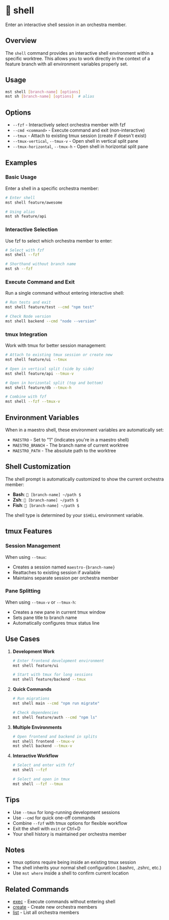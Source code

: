 # 🔸 shell

Enter an interactive shell session in an orchestra member.

## Overview

The `shell` command provides an interactive shell environment within a specific worktree. This allows you to work directly in the context of a feature branch with all environment variables properly set.

## Usage

```bash
mst shell [branch-name] [options]
mst sh [branch-name] [options]  # alias
```

## Options

- `--fzf` - Interactively select orchestra member with fzf
- `--cmd <command>` - Execute command and exit (non-interactive)
- `--tmux` - Attach to existing tmux session (create if doesn't exist)
- `--tmux-vertical`, `--tmux-v` - Open shell in vertical split pane
- `--tmux-horizontal`, `--tmux-h` - Open shell in horizontal split pane

## Examples

### Basic Usage

Enter a shell in a specific orchestra member:

```bash
# Enter shell
mst shell feature/awesome

# Using alias
mst sh feature/api
```

### Interactive Selection

Use fzf to select which orchestra member to enter:

```bash
# Select with fzf
mst shell --fzf

# Shorthand without branch name
mst sh --fzf
```

### Execute Command and Exit

Run a single command without entering interactive shell:

```bash
# Run tests and exit
mst shell feature/test --cmd "npm test"

# Check Node version
mst shell backend --cmd "node --version"
```

### tmux Integration

Work with tmux for better session management:

```bash
# Attach to existing tmux session or create new
mst shell feature/ui --tmux

# Open in vertical split (side by side)
mst shell feature/api --tmux-v

# Open in horizontal split (top and bottom)
mst shell feature/db --tmux-h

# Combine with fzf
mst shell --fzf --tmux-v
```

## Environment Variables

When in a maestro shell, these environment variables are automatically set:

- `MAESTRO` - Set to "1" (indicates you're in a maestro shell)
- `MAESTRO_BRANCH` - The branch name of current worktree
- `MAESTRO_PATH` - The absolute path to the worktree

## Shell Customization

The shell prompt is automatically customized to show the current orchestra member:

- **Bash**: `🎼 [branch-name] ~/path $ `
- **Zsh**: `🎼 [branch-name] ~/path $ `
- **Fish**: `🎼 [branch-name] ~/path $ `

The shell type is determined by your `$SHELL` environment variable.

## tmux Features

### Session Management

When using `--tmux`:
- Creates a session named `maestro-{branch-name}`
- Reattaches to existing session if available
- Maintains separate session per orchestra member

### Pane Splitting

When using `--tmux-v` or `--tmux-h`:
- Creates a new pane in current tmux window
- Sets pane title to branch name
- Automatically configures tmux status line

## Use Cases

1. **Development Work**
   ```bash
   # Enter frontend development environment
   mst shell feature/ui
   
   # Start with tmux for long sessions
   mst shell feature/backend --tmux
   ```

2. **Quick Commands**
   ```bash
   # Run migrations
   mst shell main --cmd "npm run migrate"
   
   # Check dependencies
   mst shell feature/auth --cmd "npm ls"
   ```

3. **Multiple Environments**
   ```bash
   # Open frontend and backend in splits
   mst shell frontend --tmux-v
   mst shell backend --tmux-v
   ```

4. **Interactive Workflow**
   ```bash
   # Select and enter with fzf
   mst shell --fzf
   
   # Select and open in tmux
   mst shell --fzf --tmux
   ```

## Tips

- Use `--tmux` for long-running development sessions
- Use `--cmd` for quick one-off commands
- Combine `--fzf` with tmux options for flexible workflow
- Exit the shell with `exit` or Ctrl+D
- Your shell history is maintained per orchestra member

## Notes

- tmux options require being inside an existing tmux session
- The shell inherits your normal shell configuration (.bashrc, .zshrc, etc.)
- Use `mst where` inside a shell to confirm current location

## Related Commands

- [exec](./exec.md) - Execute commands without entering shell
- [create](./create.md) - Create new orchestra members
- [list](./list.md) - List all orchestra members